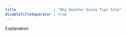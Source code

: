 ```yaml
---
title                 : "Why Another Evony Tips Site"
disableTitleSeparator : true
---
```


Explanation
